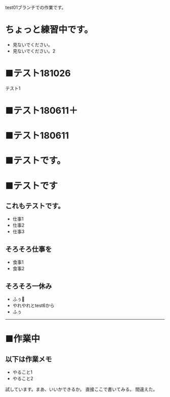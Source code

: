 test01ブランチでの作業です。


# ちょっと練習中です。

- 見ないでください。
- 見ないでください。2

# ■テスト181026
テスト1

# ■テスト180611＋
# ■テスト180611
# ■テストです。
# ■テストです
## これもテストです。
- 仕事1
- 仕事2
- 仕事3
## そろそろ仕事を
- 食事1
- 食事2
## そろそろ一休み
- ふぅ
- やれやれとtest6から
- ふぅ

---
# ■作業中
## 以下は作業メモ
- やること1 
- やること2

試しています。まあ、いいかできるか。
直接ここで書いてみる。
間違えた。
